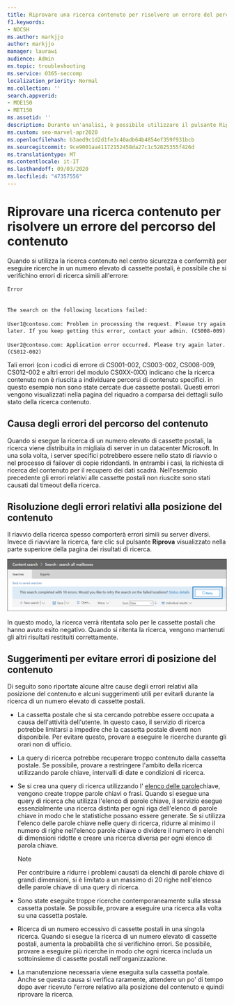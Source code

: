 ```yaml
---
title: Riprovare una ricerca contenuto per risolvere un errore del percorso del contenuto
f1.keywords:
- NOCSH
ms.author: markjjo
author: markjjo
manager: laurawi
audience: Admin
ms.topic: troubleshooting
ms.service: O365-seccomp
localization_priority: Normal
ms.collection: ''
search.appverid:
- MOE150
- MET150
ms.assetid: ''
description: Durante un'analisi, è possibile utilizzare il pulsante Riprova per risolvere le ricerche di contenuto che presentano errori di posizione del contenuto.
ms.custom: seo-marvel-apr2020
ms.openlocfilehash: b3aed9c1d2d1fe3c40adb64b4854ef359f931bcb
ms.sourcegitcommit: 9ce9001aa41172152458da27c1c52825355f426d
ms.translationtype: MT
ms.contentlocale: it-IT
ms.lasthandoff: 09/03/2020
ms.locfileid: "47357556"
---
```

# <a name="retry-a-content-search-to-resolve-a-content-location-error"></a>Riprovare una ricerca contenuto per risolvere un errore del percorso del contenuto

Quando si utilizza la ricerca contenuto nel centro sicurezza e conformità per eseguire ricerche in un numero elevato di cassette postali, è possibile che si verifichino errori di ricerca simili all'errore:

```text
Error


The search on the following locations failed:

User1@contoso.com: Problem in processing the request. Please try again later. If you keep getting this error, contact your admin. (CS008-009)

User2@contoso.com: Application error occurred. Please try again later. (CS012-002)
```

Tali errori (con i codici di errore di CS001-002, CS003-002, CS008-009, CS012-002 e altri errori del modulo CS0XX-0XX) indicano che la ricerca contenuto non è riuscita a individuare percorsi di contenuto specifici. in questo esempio non sono state cercate due cassette postali. Questi errori vengono visualizzati nella pagina del riquadro a comparsa dei dettagli sullo stato della ricerca contenuto.

## <a name="cause-of-content-location-errors"></a>Causa degli errori del percorso del contenuto

Quando si esegue la ricerca di un numero elevato di cassette postali, la ricerca viene distribuita in migliaia di server in un datacenter Microsoft. In una sola volta, i server specifici potrebbero essere nello stato di riavvio o nel processo di failover di copie ridondanti. In entrambi i casi, la richiesta di ricerca del contenuto per il recupero dei dati scadrà. Nell'esempio precedente gli errori relativi alle cassette postali non riuscite sono stati causati dal timeout della ricerca.

## <a name="resolving-content-location-errors"></a>Risoluzione degli errori relativi alla posizione del contenuto

Il riavvio della ricerca spesso comporterà errori simili su server diversi. Invece di riavviare la ricerca, fare clic sul pulsante **Riprova** visualizzato nella parte superiore della pagina dei risultati di ricerca.

![Fare clic sul pulsante Riprova per risolvere gli errori relativi alla posizione del contenuto](../media/retrycontentsearch3.png)

In questo modo, la ricerca verrà ritentata solo per le cassette postali che hanno avuto esito negativo. Quando si ritenta la ricerca, vengono mantenuti gli altri risultati restituiti correttamente.

## <a name="tips-to-avoid-content-location-errors"></a>Suggerimenti per evitare errori di posizione del contenuto

Di seguito sono riportate alcune altre cause degli errori relativi alla posizione del contenuto e alcuni suggerimenti utili per evitarli durante la ricerca di un numero elevato di cassette postali.

- La cassetta postale che si sta cercando potrebbe essere occupata a causa dell'attività dell'utente. In questo caso, il servizio di ricerca potrebbe limitarsi a impedire che la cassetta postale diventi non disponibile. Per evitare questo, provare a eseguire le ricerche durante gli orari non di ufficio.

- La query di ricerca potrebbe recuperare troppo contenuto dalla cassetta postale. Se possibile, provare a restringere l'ambito della ricerca utilizzando parole chiave, intervalli di date e condizioni di ricerca.

- Se si crea una query di ricerca utilizzando l' [elenco delle parole](view-keyword-statistics-for-content-search.md#get-keyword-statistics-for-content-searches)chiave, vengono create troppe parole chiavi o frasi. Quando si esegue una query di ricerca che utilizza l'elenco di parole chiave, il servizio esegue essenzialmente una ricerca distinta per ogni riga dell'elenco di parole chiave in modo che le statistiche possano essere generate. Se si utilizza l'elenco delle parole chiave nelle query di ricerca, ridurre al minimo il numero di righe nell'elenco parole chiave o dividere il numero in elenchi di dimensioni ridotte e creare una ricerca diversa per ogni elenco di parola chiave.

  > [!NOTE]
  > Per contribuire a ridurre i problemi causati da elenchi di parole chiave di grandi dimensioni, si è limitato a un massimo di 20 righe nell'elenco delle parole chiave di una query di ricerca.

- Sono state eseguite troppe ricerche contemporaneamente sulla stessa cassetta postale. Se possibile, provare a eseguire una ricerca alla volta su una cassetta postale.

- Ricerca di un numero eccessivo di cassette postali in una singola ricerca. Quando si esegue la ricerca di un numero elevato di cassette postali, aumenta la probabilità che si verifichino errori. Se possibile, provare a eseguire più ricerche in modo che ogni ricerca includa un sottoinsieme di cassette postali nell'organizzazione.

- La manutenzione necessaria viene eseguita sulla cassetta postale. Anche se questa causa si verifica raramente, attendere un po' di tempo dopo aver ricevuto l'errore relativo alla posizione del contenuto e quindi riprovare la ricerca.
